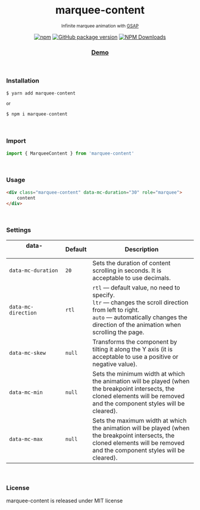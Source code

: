 <div align="center">
<br>

<h1>marquee-content</h1>
<p><sup>Infinite marquee animation with <a href="https://www.npmjs.com/package/gsap">GSAP</a></sup></p>


[![npm](https://img.shields.io/npm/v/marquee-content.svg?colorB=brightgreen)](https://www.npmjs.com/package/marquee-content)
[![GitHub package version](https://img.shields.io/github/package-json/v/ux-ui-pro/marquee-content.svg)](https://github.com/ux-ui-pro/marquee-content)
[![NPM Downloads](https://img.shields.io/npm/dm/marquee-content.svg?style=flat)](https://www.npmjs.org/package/marquee-content)

<h3><a href="https://ux-ui-pro.github.io/marquee-content/dist/">Demo</a></h3>

</div>
<br>

### Installation
```javascript
$ yarn add marquee-content
```
<sup>or</sup>
```javascript
$ npm i marquee-content
```

<br>

### Import
```javascript
import { MarqueeContent } from 'marquee-content'
```
<br>

### Usage
```HTML
<div class="marquee-content" data-mc-duration="30" role="marquee">
	content
</div>
```
<br>

### Settings

| data-&nbsp;&nbsp;&nbsp;&nbsp;&nbsp;&nbsp;&nbsp;&nbsp;&nbsp;&nbsp;&nbsp;&nbsp;&nbsp;&nbsp;&nbsp;&nbsp;&nbsp;&nbsp;&nbsp;&nbsp;&nbsp;&nbsp;&nbsp;&nbsp;&nbsp;&nbsp;&nbsp;&nbsp;&nbsp;&nbsp; | Default | Description |
| --- | --- | --- |
| `data-mc-duration` | `20` | Sets the duration of content scrolling in seconds. It is acceptable to use decimals. |
| `data-mc-direction` | `rtl` | `rtl` &mdash; default value, no need to specify.<br>`ltr` &mdash; changes the scroll direction from left to right.<br>`auto` &mdash; automatically changes the direction of the animation when scrolling the page. |
| `data-mc-skew` | `null` | Transforms the component by tilting it along the Y axis (it is acceptable to use a positive or negative value). |
| `data-mc-min` | `null` | Sets the minimum width at which the animation will be played (when the breakpoint intersects, the cloned elements will be removed and the component styles will be cleared). |
| `data-mc-max` | `null` | Sets the maximum width at which the animation will be played (when the breakpoint intersects, the cloned elements will be removed and the component styles will be cleared). |

<br>

### License
marquee-content is released under MIT license
